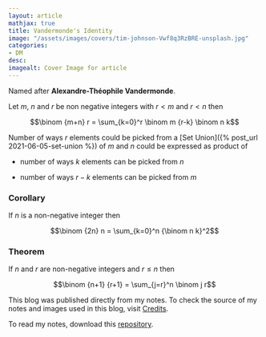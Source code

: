 ```yaml
---
layout: article
mathjax: true
title: Vandermonde's Identity
image: "/assets/images/covers/tim-johnson-Vwf8q3RzBRE-unsplash.jpg"
categories:
- DM
desc:   
imagealt: Cover Image for article
---
```


Named after <b>Alexandre-Théophile Vandermonde</b>.

Let $m$, $n$ and $r$ be non negative integers with $r<m$ and $r<n$ then
































































































































































































































































































































































































$$\binom {m+n} r = \sum_{k=0}^r \binom m {r-k} \binom n k$$

































































































































































































































































































































































































Number of ways $r$ elements could be picked from a [Set Union]({% post_url 2021-06-05-set-union %}) of $m$ and $n$ could be expressed as product of 
































































































































































































































































































































































































* number of ways $k$ elements can be picked from $n$ 
































































































































































































































































































































































































* number of ways $r-k$ elements can be picked from $m$

































































































































































































































































































































































































### Corollary
If $n$ is a non-negative integer then 
































































































































































































































































































































































































$$\binom {2n} n = \sum_{k=0}^n {\binom n k}^2$$

































































































































































































































































































































































































### Theorem
If $n$ and $r$ are non-negative integers and $r \le n$ then
































































































































































































































































































































































































$$\binom {n+1} {r+1} = \sum_{j=r}^n \binom j r$$

































































































































































































































































































































































































This blog was published directly from my notes.
To check the source of my notes and images used in this blog, visit <a href="/credits.html" target="_blank">Credits</a>.

To read my notes, download this <a href="https://github.com/bovem/CS" target="blank">repository</a>.